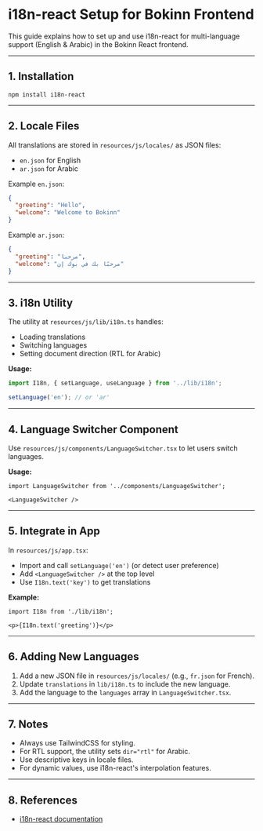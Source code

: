 # i18n-react Setup for Bokinn Frontend

This guide explains how to set up and use i18n-react for multi-language support (English & Arabic) in the Bokinn React frontend.

---

## 1. Installation

```
npm install i18n-react
```

---

## 2. Locale Files

All translations are stored in `resources/js/locales/` as JSON files:
- `en.json` for English
- `ar.json` for Arabic

Example `en.json`:
```json
{
  "greeting": "Hello",
  "welcome": "Welcome to Bokinn"
}
```

Example `ar.json`:
```json
{
  "greeting": "مرحبا",
  "welcome": "مرحبًا بك في بوك إن"
}
```

---

## 3. i18n Utility

The utility at `resources/js/lib/i18n.ts` handles:
- Loading translations
- Switching languages
- Setting document direction (RTL for Arabic)

**Usage:**
```ts
import I18n, { setLanguage, useLanguage } from '../lib/i18n';

setLanguage('en'); // or 'ar'
```

---

## 4. Language Switcher Component

Use `resources/js/components/LanguageSwitcher.tsx` to let users switch languages.

**Usage:**
```tsx
import LanguageSwitcher from '../components/LanguageSwitcher';

<LanguageSwitcher />
```

---

## 5. Integrate in App

In `resources/js/app.tsx`:
- Import and call `setLanguage('en')` (or detect user preference)
- Add `<LanguageSwitcher />` at the top level
- Use `I18n.text('key')` to get translations

**Example:**
```tsx
import I18n from './lib/i18n';

<p>{I18n.text('greeting')}</p>
```

---

## 6. Adding New Languages

1. Add a new JSON file in `resources/js/locales/` (e.g., `fr.json` for French).
2. Update `translations` in `lib/i18n.ts` to include the new language.
3. Add the language to the `languages` array in `LanguageSwitcher.tsx`.

---

## 7. Notes

- Always use TailwindCSS for styling.
- For RTL support, the utility sets `dir="rtl"` for Arabic.
- Use descriptive keys in locale files.
- For dynamic values, use i18n-react's interpolation features.

---

## 8. References
- [i18n-react documentation](https://github.com/BR0kEN-/i18n-react) 